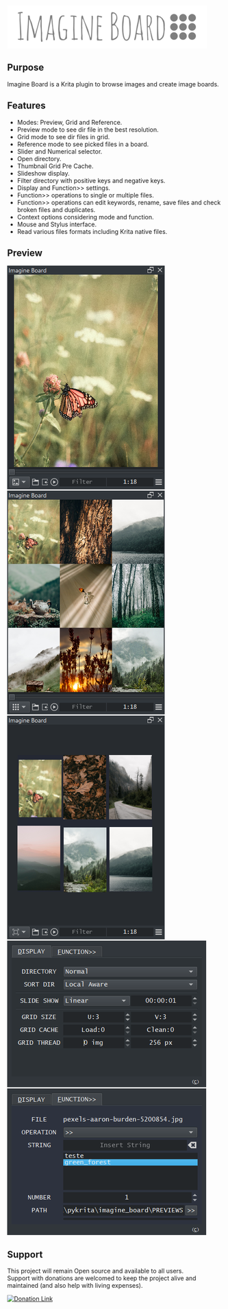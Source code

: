 ![Picture](https://github.com/EyeOdin/imagine_board/blob/main/imagine_board/PREVIEWS/imagine_board_logo_S.png)

## Purpose

Imagine Board is a Krita plugin to browse images and create image boards.


## Features

* Modes: Preview, Grid and Reference.
* Preview mode to see dir file in the best resolution.
* Grid mode to see dir files in grid.
* Reference mode to see picked files in a board.
* Slider and Numerical selector.
* Open directory.
* Thumbnail Grid Pre Cache.
* Slideshow display.
* Filter directory with positive keys and negative keys.
* Display and Function>> settings.
* Function>> operations to single or multiple files.
* Function>> operations can edit keywords, rename, save files and check broken files and duplicates.
* Context options considering mode and function.
* Mouse and Stylus interface.
* Read various files formats including Krita native files.


## Preview
![Picture](https://github.com/EyeOdin/imagine_board/blob/main/imagine_board/PREVIEWS/imagine_board_001.png)
![Picture](https://github.com/EyeOdin/imagine_board/blob/main/imagine_board/PREVIEWS/imagine_board_002.png)
![Picture](https://github.com/EyeOdin/imagine_board/blob/main/imagine_board/PREVIEWS/imagine_board_003.png)
![Picture](https://github.com/EyeOdin/imagine_board/blob/main/imagine_board/PREVIEWS/imagine_board_004.png)
![Picture](https://github.com/EyeOdin/imagine_board/blob/main/imagine_board/PREVIEWS/imagine_board_005.png)


## Support
This project will remain Open source and available to all users.\
Support with donations are welcomed to keep the project alive and maintained (and also help with living expenses).

<a href="https://www.paypal.com/donate/?hosted_button_id=9FARNUYBC9R3J">
  <img src="https://pics.paypal.com/00/s/NjA2OWU0ZmEtNjQ4MC00MWZhLTk5YzctM2VhZDA1MzgyMDQ0/file.PNG" width="200" alt="Donation Link">
</a>
